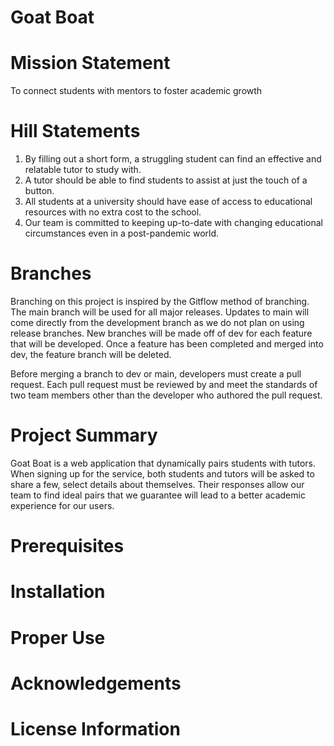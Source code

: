 # Goat Boat
# Mission Statement
To connect students with mentors to foster academic growth

# Hill Statements
1. By filling out a short form, a struggling student can find an effective and relatable tutor to study with.
2. A tutor should be able to find students to assist at just the touch of a button.
3. All students at a university should have ease of access to educational resources with no extra cost to the school.
4. Our team is committed to keeping up-to-date with changing educational circumstances even in a post-pandemic world.

# Branches
Branching on this project is inspired by the Gitflow method of branching. The main branch will be used for all major releases. Updates to main will come directly from the development branch as we do not plan on using release branches. New branches will be made off of dev for each feature that will be developed. Once a feature has been completed and merged into dev, the feature branch will be deleted.

Before merging a branch to dev or main, developers must create a pull request. Each pull request must be reviewed by and meet the standards of two team members other than the developer who authored the pull request.

# Project Summary
Goat Boat is a web application that dynamically pairs students with tutors. When signing up for the service, both students and tutors will be asked to share a few, select details about themselves. Their responses allow our team to find ideal pairs that we guarantee will lead to a better academic experience for our users.

# Prerequisites

# Installation

# Proper Use

# Acknowledgements

# License Information
